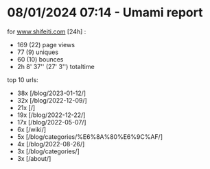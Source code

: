 # 08/01/2024 07:14 - Umami report
for www.shifeiti.com [24h] :

 - 169 (22) page views
 - 77 (9) uniques
 - 60 (10) bounces
 - 2h 8' 37'' (27' 3'') totaltime


top 10 urls:
 - 38x [/blog/2023-01-12/]
 - 32x [/blog/2022-12-09/]
 - 21x [/]
 - 19x [/blog/2022-12-22/]
 - 17x [/blog/2022-05-07/]
 - 6x [/wiki/]
 - 5x [/blog/categories/%E6%8A%80%E6%9C%AF/]
 - 4x [/blog/2022-08-26/]
 - 3x [/blog/categories/]
 - 3x [/about/]



